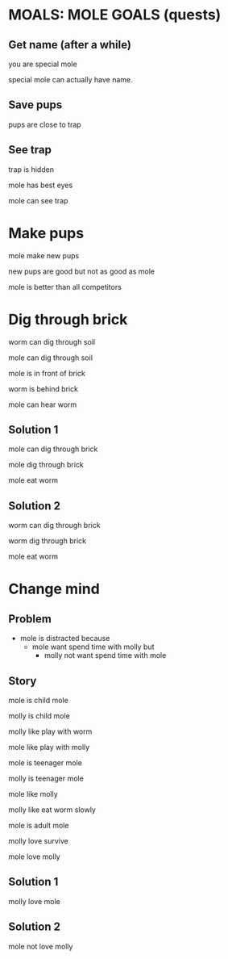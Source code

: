 # MOALS: MOLE GOALS (quests)

## Get name (after a while)

you are special mole

special mole can actually have name.


## Save pups

pups are close to trap


## See trap

trap is hidden

mole has best eyes

mole can see trap


# Make pups

mole make new pups

new pups are good but not as good as mole

mole is better than all competitors


# Dig through brick

worm can dig through soil

mole can dig through soil

mole is in front of brick

worm is behind brick

mole can hear worm

## Solution 1

mole can dig through brick

mole dig through brick

mole eat worm

## Solution 2

worm can dig through brick

worm dig through brick

mole eat worm


# Change mind

## Problem

- mole is distracted because
  - mole want spend time with molly but
    - molly not want spend time with mole

## Story

mole is child mole

molly is child mole

molly like play with worm

mole like play with molly

mole is teenager mole

molly is teenager mole

mole like molly

molly like eat worm slowly

mole is adult mole

molly love survive

mole love molly

## Solution 1

molly love mole

## Solution 2

mole not love molly
